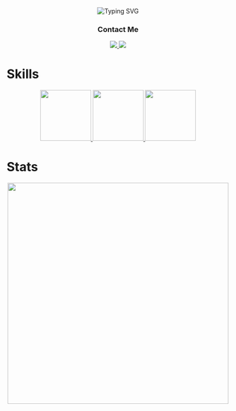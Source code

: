 <div href="https://git.io/typing-svg" align="center">
<img src="https://readme-typing-svg.demolab.com?font=Fira+Code&size=30&duration=2500&pause=500&color=07FFF0&center=true&vCenter=true&repeat=true&multiline=true&width=700&height=90&lines=Hey+There+%F0%9F%91%8B;I'm+Alex%2C+a+Frontend+Software+Developer" alt="Typing SVG" />
</div>

<div align="center">
  <h3>Contact Me</h3>
  <a href="mailto: acastr13@asu.edu">
    <img src="https://img.shields.io/badge/Gmail-D14836?style=for-the-badge&logo=gmail&logoColor=white" />
  </a>
  
  <a href="https://www.linkedin.com/in/fullstackcastro/">
    <img src="https://img.shields.io/badge/linkedin-%230077B5.svg?style=for-the-badge&logo=linkedin&logoColor=white" />
  </a>
</div>

# Skills
<div align="center">
  <a href="https://skillicons.dev">
    <img src="https://skillicons.dev/icons?i=git,react,nextjs,javascript,python,nodejs" height="115" />
    <img src="https://skillicons.dev/icons?i=sequelize,flask,mysql,postgres,ts,tailwind" height="115" />
    <img src="https://skillicons.dev/icons?i=c,ai,ps" height="115" />
  </a>
</div>

# Stats
<div href="https://github.com/versayce/github-readme-stats" align="center">
  <img width="500" src="https://github-readme-stats.vercel.app/api/top-langs/?username=anuraghazra&layout=compact&theme=radical">
</div>

<!--
Here are some ideas to get you started:

- 🔭 I’m currently working on ...
- 🌱 I’m currently learning ...
- 👯 I’m looking to collaborate on ...
- 🤔 I’m looking for help with ...
- 💬 Ask me about ...
- 📫 How to reach me: ...
- 😄 Pronouns: ...
- ⚡ Fun fact: ...
-->
